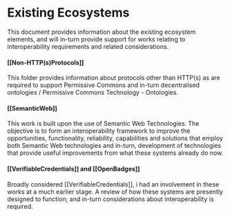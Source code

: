 # Existing Ecosystems

This document provides information about the existing ecosystem elements, and will in-turn provide support for works relating to interoperability requirements and related considerations.

#### [[Non-HTTP(s)Protocols]]

This folder provides information about protocols other than HTTP(s) as are required to support Permissive Commons and in-turn decentralised ontologies / Permissive Commons Technology  - Ontologies. 

#### [[SemanticWeb]]

This work is built upon the use of Semantic Web Technologies.  The objective is to form an interoperability framework to improve the opportunities, functionality, reliability, capabilities and solutions that employ both Semantic Web technologies and in-turn, development of technologies that provide useful improvements from what these systems already do now.

#### [[VerifiableCredentials]] and [[OpenBadges]]

Broadly considered [[VerifiableCredentials]], i had an involvement in these works at a much earlier stage.  A review of how these systems are presently designed to function; and in-turn considerations about interoperability is required. 
